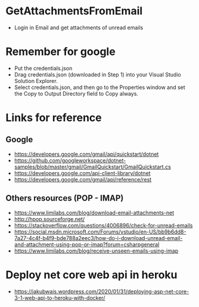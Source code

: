 # GetAttachmentsFromEmail
- Login in Email and get attachments of unread emails

# Remember for google
- Put the credentials.json
- Drag credentials.json (downloaded in Step 1) into your Visual Studio Solution Explorer.
- Select credentials.json, and then go to the Properties window and set the Copy to Output Directory field to Copy always.

# Links for reference
## Google
- https://developers.google.com/gmail/api/quickstart/dotnet
- https://github.com/googleworkspace/dotnet-samples/blob/master/gmail/GmailQuickstart/GmailQuickstart.cs
- https://developers.google.com/api-client-library/dotnet
- https://developers.google.com/gmail/api/reference/rest

## Others resources (POP - IMAP)
- https://www.limilabs.com/blog/download-email-attachments-net
- http://hpop.sourceforge.net/
- https://stackoverflow.com/questions/4006896/check-for-unread-emails
- https://social.msdn.microsoft.com/Forums/vstudio/en-US/bb9b6dd8-7a27-4c4f-b4f9-bde788a2eec3/how-do-i-download-unread-email-and-attachment-using-pop-or-imap?forum=csharpgeneral
- https://www.limilabs.com/blog/receive-unseen-emails-using-imap

# Deploy net core web api in heroku
- https://jakubwajs.wordpress.com/2020/01/31/deploying-asp-net-core-3-1-web-api-to-heroku-with-docker/
